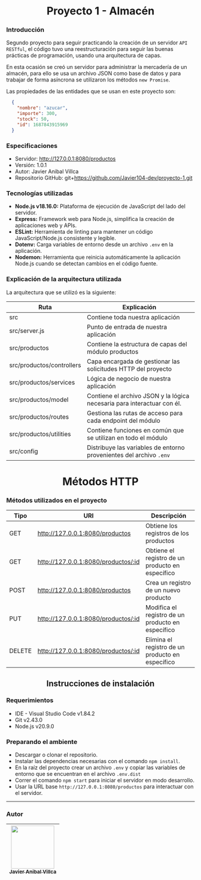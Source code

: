 <h1 align='center'>Proyecto 1 - Almacén</h1>

### Introducción
Segundo proyecto para seguir practicando la creación de un servidor `API RESTful`, el código tuvo una reestructuración para seguir las buenas prácticas de programación, usando una arquitectura de capas.

En esta ocasión se creó un servidor para administrar la mercadería de un almacén, para ello se usa un archivo JSON como base de datos y para trabajar de forma asíncrona se utilizaron los métodos `new Promise`.

Las propiedades de las entidades que se usan en este proyecto son:
``` json
  {
    "nombre": "azucar",
    "importe": 300,
    "stock": 50,
    "id": 1687843915969
  }
```

### Especificaciones
- Servidor: http://127.0.0.1:8080/productos
- Versión: 1.0.1
- Autor: Javier Anibal Villca
- Repositorio GitHub: git+https://github.com/Javier104-dev/proyecto-1.git

### Tecnologías utilizadas
- **Node.js v18.16.0:** Plataforma de ejecución de JavaScript del lado del servidor.
- **Express:** Framework web para Node.js, simplifica la creación de aplicaciones web y APIs.
- **ESLint:** Herramienta de linting para mantener un código JavaScript/Node.js consistente y legible.
- **Dotenv:** Carga variables de entorno desde un archivo `.env` en la aplicación.
- **Nodemon:** Herramienta que reinicia automáticamente la aplicación Node.js cuando se detectan cambios en el código fuente.

### Explicación de la arquitectura utilizada
La arquitectura que se utilizó es la siguiente:

| Ruta                      | Explicación                                                             |
| ------------------------- | ----------------------------------------------------------------------- |
| src                       | Contiene toda nuestra aplicación                                        |
| src/server.js             | Punto de entrada de nuestra aplicación                                  |
| src/productos             | Contiene la estructura de capas del módulo productos                    |
| src/productos/controllers | Capa encargada de gestionar las solicitudes HTTP del proyecto           |
| src/productos/services    | Lógica de negocio de nuestra aplicación                                 |
| src/productos/model       | Contiene el archivo JSON y la lógica necesaria para interactuar con él. |
| src/productos/routes      | Gestiona las rutas de acceso para cada endpoint del módulo              |
| src/productos/utilities   | Contiene funciones en común que se utilizan en todo el módulo           |
| src/config                | Distribuye las variables de entorno provenientes del archivo `.env`     |

<h1 align='center'>Métodos HTTP</h1>

### Métodos utilizados en el proyecto
| Tipo   | URI                                 | Descripción                                       |
| ------ | ----------------------------------- | ------------------------------------------------- |
| GET    | http://127.0.0.1:8080/productos     | Obtiene los registros de los productos            |
| GET    | http://127.0.0.1:8080/productos/:id | Obtiene el registro de un producto en específico  |
| POST   | http://127.0.0.1:8080/productos     | Crea un registro de un nuevo producto             |
| PUT    | http://127.0.0.1:8080/productos/:id  | Modifica el registro de un producto en específico |
| DELETE | http://127.0.0.1:8080/productos/:id  | Elimina el registro de un producto en específico  |

<h2 align='center'>Instrucciones de instalación</h2>

### Requerimientos
- IDE - Visual Studio Code v1.84.2
- Git v2.43.0
- Node.js v20.9.0

### Preparando el ambiente
- Descargar o clonar el repositorio.
- Instalar las dependencias necesarias con el comando `npm install`.
- En la raíz del proyecto crear un archivo `.env` y copiar las variables de entorno que se encuentran en el archivo `.env.dist`
- Correr el comando `npm start` para iniciar el servidor en modo desarrollo.
- Usar la URL base `http://127.0.0.1:8080/productos` para interactuar con el servidor.

---

### Autor
| [<img src='https://avatars.githubusercontent.com/u/105408069?v=4' width=115><br><sub>Javier Anibal Villca</sub>](https://github.com/Javier104-dev) |
| :------------------------------------------------------------------------------------------------------------------------------------------------: |
